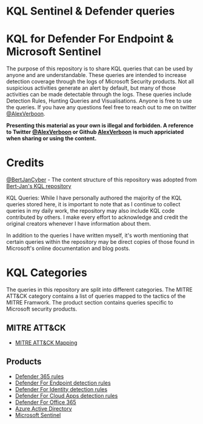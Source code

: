 # KQL Sentinel & Defender queries

# KQL for Defender For Endpoint & Microsoft Sentinel
The purpose of this repository is to share KQL queries that can be used by anyone and are understandable. These queries are intended to increase detection coverage through the logs of Microsoft Security products. Not all suspicious activities generate an alert by default, but many of those activities can be made detectable through the logs. These queries include Detection Rules, Hunting Queries and Visualisations. Anyone is free to use the queries. If you have any questions feel free to reach out to me on twitter [@AlexVerboon](https://twitter.com/alexverboon). 

**Presenting this material as your own is illegal and forbidden. A reference to Twitter [@AlexVerboon](https://twitter.com/alexverboon) or Github [AlexVerboon](https://github.com/alexverboon/Hunting-Queries-Detection-Rules) is much appriciated when sharing or using the content.**

# Credits

[@BertJanCyber](https://twitter.com/BertJanCyber) - The content structure of this repository was adopted from [Bert-Jan's KQL repository](https://github.com/Bert-JanP/Hunting-Queries-Detection-Rules)

KQL Queries: While I have personally authored the majority of the KQL queries stored here, it is important to note that as I continue to collect queries in my daily work, the repository may also include KQL code contributed by others. I make every effort to acknowledge and credit the original creators whenever I have information about them.

In addition to the queries I have written myself, it's worth mentioning that certain queries within the repository may be direct copies of those found in Microsoft's online documentation and blog posts.

# KQL Categories

The queries in this repository are split into different categories. The MITRE ATT&CK category contains a list of queries mapped to the tactics of the MITRE Framwork. The product section contains queries specific to Microsoft security products. 

## MITRE ATT&CK

- [MITRE ATT&CK Mapping](./MITRE%20ATT%26CK/)

## Products

- [Defender 365 rules](./Defender%20365/)
- [Defender For Endpoint detection rules](./Defender%20for%20Endpoint/)
- [Defender For Identity detection rules](./Defender%20For%20Identity)
- [Defender For Cloud Apps detection rules](./Defender%20For%20Cloud%20Apps)
- [Defender For Office 365](./Defender%20For%20Office%20365/)
- [Azure Active Directory](./Azure%20Active%20Directory)
- [Microsoft Sentinel](./Sentinel)

